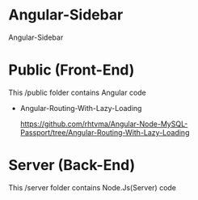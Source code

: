 # Angular-Sidebar
Angular-Sidebar

# Public (Front-End)

This /public folder contains Angular code 

* Angular-Routing-With-Lazy-Loading 

  https://github.com/rhtvma/Angular-Node-MySQL-Passport/tree/Angular-Routing-With-Lazy-Loading




# Server (Back-End)

This /server folder contains Node.Js(Server) code 
